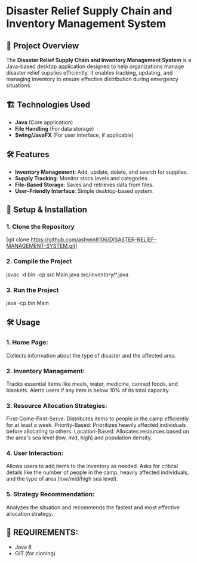 # Disaster Relief Supply Chain and Inventory Management System

## 📌 Project Overview
The **Disaster Relief Supply Chain and Inventory Management System** is a Java-based desktop application designed to help organizations manage disaster relief supplies efficiently. It enables tracking, updating, and managing inventory to ensure effective distribution during emergency situations.

## 🏗️ Technologies Used
- **Java** (Core application)
- **File Handling** (For data storage)
- **Swing/JavaFX** (For user interface, if applicable)

## 🛠️ Features
- **Inventory Management**: Add, update, delete, and search for supplies.
- **Supply Tracking**: Monitor stock levels and categories.
- **File-Based Storage**: Saves and retrieves data from files.
- **User-Friendly Interface**: Simple desktop-based system.

## 🚀 Setup & Installation

### **1. Clone the Repository**
  [git clone https://github.com/ashwin8106/DISASTER-RELIEF-MANAGEMENT-SYSTEM.git]

### **2. Compile the Project**
  javac -d bin -cp src Main.java src/inventory/*.java

### **3. Run the Project**
  java -cp bin Main

## 🛠️ Usage

### **1. Home Page**:
Collects information about the type of disaster and the affected area.

### **2. Inventory Management**:
Tracks essential items like meals, water, medicine, canned foods, and blankets.
Alerts users if any item is below 10% of its total capacity.

### **3. Resource Allocation Strategies**:
First-Come-First-Serve: Distributes items to people in the camp efficiently for at least a week.
Priority-Based: Prioritizes heavily affected individuals before allocating to others.
Location-Based: Allocates resources based on the area's sea level (low, mid, high) and population density.

### **4. User Interaction**:
Allows users to add items to the inventory as needed.
Asks for critical details like the number of people in the camp, heavily affected individuals, and the type of area (low/mid/high sea level).

### **5. Strategy Recommendation**:
Analyzes the situation and recommends the fastest and most effective allocation strategy.

## 📌 REQUIREMENTS:
- Java 8
- GIT (for cloning)
